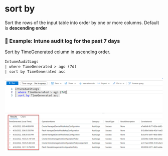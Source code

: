 # sort by

Sort the rows of the input table into order by one or more columns. Default is **descending order**

### 🦄 Example: Intune audit log for the past 7 days

Sort by TimeGenerated column in ascending order.

```
IntuneAuditLogs 
| where TimeGenerated > ago (7d)
| sort by TimeGenerated asc 
```

![](<../../.gitbook/assets/image (21) (1).png>)
